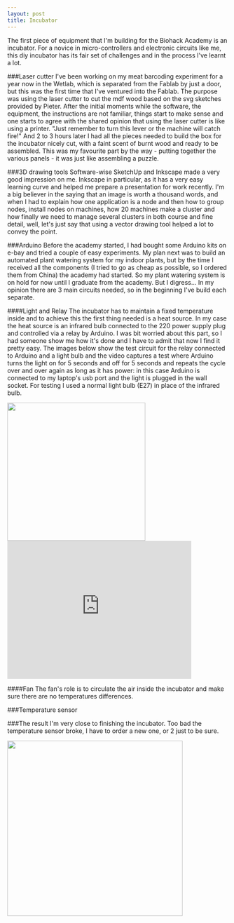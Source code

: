 ```yaml
---
layout: post
title: Incubator
---
```


The first piece of equipment that I'm building for the Biohack Academy is an incubator. For a novice in micro-controllers and electronic circuits like me, this diy incubator has its fair set of challenges and in the process I've learnt a lot. 

###Laser cutter
I've been working on my meat barcoding experiment for a year now in the Wetlab, which is separated from the Fablab by just a door, but this was the first time that I've ventured into the Fablab. The purpose was using the laser cutter to cut the mdf wood based on the svg sketches provided by Pieter. After the initial moments while the software, the equipment, the instructions are not familiar, things start to make sense and one starts to agree with the shared opinion that using the laser cutter is like using a printer. "Just remember to turn this lever or the machine will catch fire!" And 2 to 3 hours later I had all the pieces needed to build the box for the incubator nicely cut, with a faint scent of burnt wood and ready to be assembled. This was my favourite part by the way - putting together the various panels - it was just like assembling a puzzle.

###3D drawing tools
Software-wise SketchUp and Inkscape made a very good impression on me. Inkscape in particular, as it has a very easy learning curve and helped me prepare a presentation for work recently. I'm a big believer in the saying that an image is worth a thousand words, and when I had to explain how one application is a node and then how to group nodes, install nodes on machines, how 20 machines make a cluster and how finally we need to manage several clusters in both course and fine detail, well, let's just say that using a vector drawing tool helped a lot to convey the point.

###Arduino
Before the academy started, I had bought some Arduino kits on e-bay and tried a couple of easy experiments. My plan next was to build an automated plant watering system for my indoor plants, but by the time I received all the components (I tried to go as cheap as possible, so I ordered them from China) the academy had started. So my plant watering system is on hold for now until I graduate from the academy. But I digress... In my opinion there are 3 main circuits needed, so in the beginning I've build each separate.

####Light and Relay
The incubator has to maintain a fixed temperature inside and to achieve this the first thing needed is a heat source. In my case the heat source is an infrared bulb connected to the 220 power supply plug and controlled via a relay by Arduino. I was bit worried about this part, so I had someone show me how it's done and I have to admit that now I find it pretty easy. The images below show the test circuit for the relay connected to Arduino and a light bulb and the video captures a test where Arduino turns the light on for 5 seconds and off for 5 seconds and repeats the cycle over and over again as long as it has power: in this case Arduino is connected to my laptop's usb port and the light is plugged in the wall socket. For testing I used a normal light bulb (E27) in place of the infrared bulb.

<img src="{{ site.baseurl }}/images/incubator/relay.jpg" height="315" />
<iframe width="420" height="315" src="https://www.youtube.com/embed/aVjFg2NNEhs" frameborder="0" allowfullscreen> </iframe>

####Fan
The fan's role is to circulate the air inside the incubator and make sure there are no temperatures differences.

###Temperature sensor

###The result
I'm very close to finishing the incubator. Too bad the temperature sensor broke, I have to order a new one, or 2 just to be sure.

<img src="{{ site.baseurl }}/images/incubator/incubator.jpg" width="400" height="400" />


